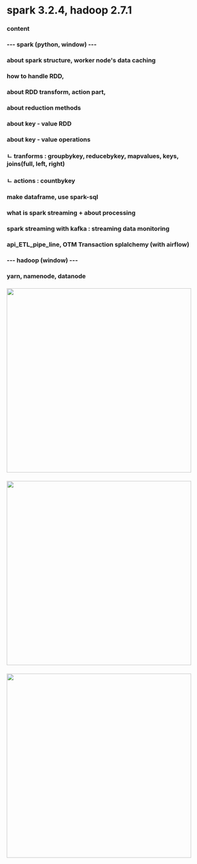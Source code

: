 # spark 3.2.4, hadoop 2.7.1

### content

### --- spark (python, window) --- 
###  about spark structure, worker node's data caching
###  how to handle RDD, 
###  about RDD transform, action part, 
###  about reduction methods
###  about key - value RDD
###  about key - value operations 
###  ㄴ tranforms : groupbykey, reducebykey, mapvalues, keys, joins(full, left, right)
###  ㄴ actions : countbykey
###  make dataframe, use spark-sql 
###  what is spark streaming + about processing 
###  spark streaming with kafka : streaming data monitoring
###  api_ETL_pipe_line, OTM Transaction splalchemy (with airflow)

### --- hadoop (window) ---
### yarn, namenode, datanode
### <img src = https://github.com/OwenKimcertified/spark-hadoop-sqoop-etc/assets/99598620/aa6c640e-dcf2-4f78-92a8-be78882cfeb6 width = 500 height = 500/>
### <img src = https://github.com/OwenKimcertified/spark-hadoop-sqoop-etc/assets/99598620/b08f01ec-346f-445b-b363-b5c41f2640d0 width = 500 height = 500/>
### <img src = https://github.com/OwenKimcertified/spark-hadoop-sqoop-etc/assets/99598620/8c3e12d0-3084-4bf6-a96c-dce81b3c3c0b width = 500 height = 500/>
